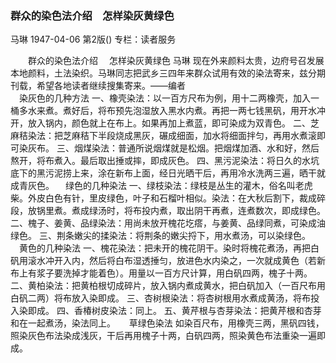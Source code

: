 ### 群众的染色法介绍　怎样染灰黄绿色
马琳
1947-04-06
第2版()
专栏：读者服务

　　群众的染色法介绍
  　怎样染灰黄绿色
    马琳
    现在外来颜料太贵，边府号召发展本地颜料，土法染织。马琳同志把武乡三四年来群众试用有效的染法寄来，兹分期刊载，希望各地读者继续搜集寄来。——编者
　　　　      
  　染灰色的几种方法
    一、橡壳染法：以一百方尺布为例，用十二两橡壳，加入一桶多水来煮。煮好后，将布预先泡湿放入黑水内煮。再把一两七钱黑矾，用开水冲开，放入锅内，颜色就上在布上。如果再加上煮蓝，即可染成为双青色。
    二、芝麻秸染法：把芝麻秸下半段烧成黑灰，碾成细面，加水将细面拌匀，再用水煮滚即可染灰布。
    三、烟煤染法：普通所说烟煤就是松烟。把烟煤加酒、水和好，然后熬开，将布煮入。最后取出捶或摔，即成灰色。
    四、黑污泥染法：将日久的水坑底下的黑污泥捞上来，涂在新布上面，经日光晒干后，再用冷水洗两三遍，晒干就成青灰色。
  　绿色的几种染法
    一、绿枝染法：绿枝是丛生的灌木，俗名叫老虎柴。外皮白色有针，里皮绿色，叶子和石榴叶相似。染法：在大秋后割下，裁成碎段，放锅里煮。煮成绿汤时，将布投内煮，取出阴干再煮，连煮数次，即成绿色。
    二、槐子、姜黄、品绿染法：用尚未放开槐花圪瘩，与姜黄、品绿同煮，可染成油绿色。
    三、荆条嫩尖的揉染法：将荆条的嫩尖捋下，用水煮汤，可以染绿色。
  　黄色的几种染法
    一、槐花染法：把未开的槐花阴干。染时将槐花煮汤，再把白矾用滚水冲开入内，然后将白布湿透捶匀，放进色水内染之，一次就成黄色（若新布上有浆子要洗掉才能着色）。用量以一百方尺计算，用白矾四两，槐子十两。
    二、黄柏染法：把黄柏根切成碎片，放入锅内煮成黄水，把白矾加入（一百尺布用白矾二两）将布放入染即成。
    三、杏树根染法：将杏树根用水煮成黄汤，将布投入染即成。
    四、香椿树皮染法：同上。
    五、黄芹根与杏芽染法：把黄芹根和杏芽和在一起煮汤，染法同上。
　  草绿色染法
    如染百尺布，用橡壳三两，黑矾四钱，照染灰色布法染成浅灰，干后再用槐子十两，白矾四两，照染黄色布法重染一遍即成。
